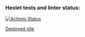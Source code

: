 ### Hexlet tests and linter status:
[![Actions Status](https://github.com/deus-ex-m/layout-designer-project-56/workflows/hexlet-check/badge.svg)](https://github.com/deus-ex-m/layout-designer-project-56/actions)

[Deployed site](http://hexlet-html-coder-2nd-project.deus-ex-m.surge.sh/)

